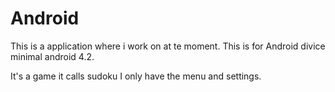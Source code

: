 Android
=======
This is a application where i work on at te moment.
This is for Android divice minimal android 4.2.

It's a game it calls sudoku
I only have the menu  and settings.
